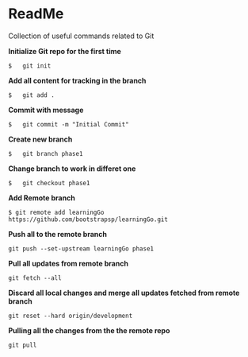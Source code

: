 # ReadMe

Collection of useful commands related to Git

**Initialize Git repo for the first time**

```git
$   git init
```

**Add all content for tracking in the branch**

```git
$   git add .
```

**Commit with message**

```git
$   git commit -m "Initial Commit"
```

**Create new branch**

```git
$   git branch phase1
```

**Change branch to work in differet one**

```git
$   git checkout phase1
```

**Add Remote branch**

```git
$ git remote add learningGo https://github.com/bootstrapsp/learningGo.git
```

**Push all to the remote branch**

```git
git push --set-upstream learningGo phase1
```

**Pull all updates from remote branch**

```git
git fetch --all
```

**Discard all local changes and merge all updates fetched from remote branch**

```git
git reset --hard origin/development
```

**Pulling all the changes from the the remote repo**

```git
git pull
```